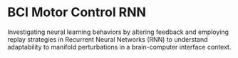 # BCI Motor Control RNN
 Investigating neural learning behaviors by altering feedback and employing replay strategies in Recurrent Neural Networks (RNN) to understand adaptability to manifold perturbations in a brain-computer interface context.
